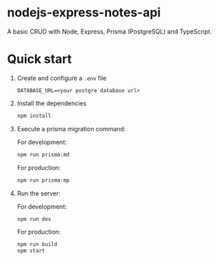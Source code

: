 # nodejs-express-notes-api

A basic CRUD with Node, Express, Prisma (PostgreSQL) and TypeScript.

# Quick start

1. Create and configure a `.env` file

   ```env
   DATABASE_URL=<your postgre database url>
   ```

2. Install the dependencies

   ```sh
   npm install
   ```

3. Execute a prisma migration command:

   For development:

   ```sh
   npm run prisma:md
   ```

   For production:

   ```sh
   npm run prisma:mp
   ```

4. Run the server:

   For development:

   ```sh
   npm run dev
   ```

   For production:

   ```sh
   npm run build
   npm start
   ```
